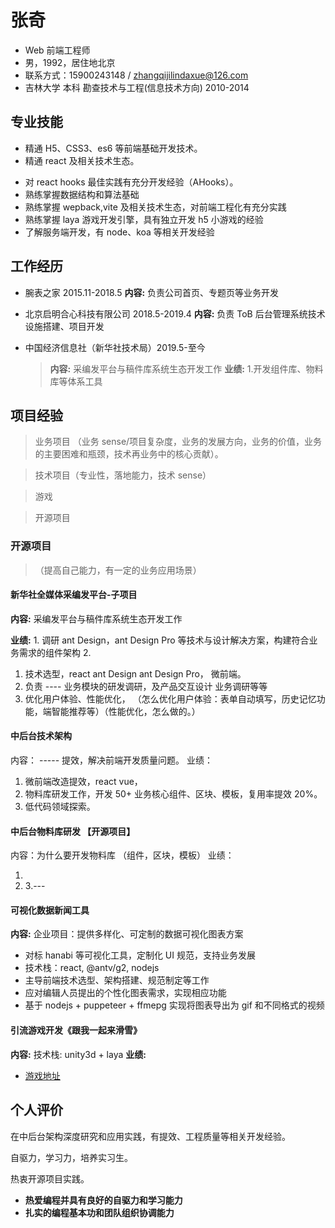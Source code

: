# 张奇

- Web 前端工程师
- 男，1992，居住地北京
- 联系方式：15900243148 / zhangqijilindaxue@126.com
- 吉林大学 本科 勘查技术与工程(信息技术方向) 2010-2014

<!-- > 自我介绍（自我定位中后台技术专家，再企业里主导中后台技术项目研发，负责中后台业务提效工作，有大量的中后台开发经验。++++++++） -->

## 专业技能

- 精通 H5、CSS3、es6 等前端基础开发技术。
- 精通 react 及相关技术生态。
<!-- 基于 Ant Design 生态，主导核心业务物料规划与建设工作。 -->
- 对 react hooks 最佳实践有充分开发经验（AHooks）。
  <!-- - 精通组件库开发体系（Ant Design，Fusion） -->
  <!-- - 精通微前端技术应用实践（icestark，qiankun） -->
- 熟练掌握数据结构和算法基础
- 熟练掌握 wepback,vite 及相关技术生态，对前端工程化有充分实践
- 熟练掌握 laya 游戏开发引擎，具有独立开发 h5 小游戏的经验
- 了解服务端开发，有 node、koa 等相关开发经验
  <!-- 主导业务核心 PC 物料库开发，开发系统化的组件、区块、模板，对中后台技术架构（ICE）有充分实践。 -->
  <!-- + 精通表单协议驱动开发（Formly） -->
  <!-- + 对低代码 low-code 应用实践有一定的研究。  -->

<!-- > 解决的问题，如何使用，应用的价值（质量、效能、性能、稳定性），如何度量价值。 -->

## 工作经历

- 腕表之家 2015.11-2018.5
  **内容:** 负责公司首页、专题页等业务开发

- 北京启明合心科技有限公司 2018.5-2019.4
  **内容:** 负责 ToB 后台管理系统技术设施搭建、项目开发

- 中国经济信息社（新华社技术局）2019.5-至今

  > **内容:** 采编发平台与稿件库系统生态开发工作
  > **业绩:** 1.开发组件库、物料库等体系工具

    <!-- (中后台技术)
    - 新华社全媒体采编发平台 干的多好
    - 中后台技术架构 有什么核心产出
    - 社交化引流
    - 图形可视化开发： 业绩是什么 -->

## 项目经验

> 业务项目 （业务 sense/项目复杂度，业务的发展方向，业务的价值，业务的主要困难和瓶颈，技术再业务中的核心贡献）。

> 技术项目（专业性，落地能力，技术 sense）

> 游戏

> 开源项目

### 开源项目

> （提高自己能力，有一定的业务应用场景）

#### 新华社全媒体采编发平台-子项目

**内容:** 采编发平台与稿件库系统生态开发工作

<!-- 采编发平台与稿件库系统生态开发工作 -->
<!-- 负责稿件库需求开发与质量保障工作，构建组件库以保障业务高效推进。 -->
<!-- 用于全球新华社记者、编辑一体化解决方案，涵盖了新闻采集、编辑、发布等众多流程，涉及用户量庞大，角色众多，且国际化、多语种覆盖广泛，专注为新华社核心内容赋能。 -->

**业绩:** 1. 调研 ant Design，ant Design Pro 等技术与设计解决方案，构建符合业务需求的组件架构 2.

1. 技术选型，react ant Design ant Design Pro， 微前端。
2. 负责 ---- 业务模块的研发调研，及产品交互设计 业务调研等等
3. 优化用户体验、性能优化， （怎么优化用户体验：表单自动填写，历史记忆功能，端智能推荐等）（性能优化，怎么做的。）

#### 中后台技术架构

内容： ----- 提效，解决前端开发质量问题。
业绩：

1. 微前端改造提效，react vue，
2. 物料库研发工作，开发 50+ 业务核心组件、区块、模板，复用率提效 20%。
3. 低代码领域探索。

#### 中后台物料库研发 【开源项目】

内容：为什么要开发物料库 （组件，区块，模板）
业绩：

1.
2. 3.---

#### 可视化数据新闻工具

**内容:** 企业项目：提供多样化、可定制的数据可视化图表方案

- 对标 hanabi 等可视化工具，定制化 UI 规范，支持业务发展
- 技术栈：react, @antv/g2, nodejs
- 主导前端技术选型、架构搭建、规范制定等工作
- 应对编辑人员提出的个性化图表需求，实现相应功能
- 基于 nodejs + puppeteer + ffmepg 实现将图表导出为 gif 和不同格式的视频

#### 引流游戏开发《跟我一起来滑雪》

**内容:** 技术栈: unity3d + laya
**业绩:**

- [游戏地址](https://pd.xinhua-news.cn/winter_olympics_laya/index.html)

## 个人评价

在中后台架构深度研究和应用实践，有提效、工程质量等相关开发经验。

自驱力，学习力，培养实习生。

热衷开源项目实践。

- **热爱编程并具有良好的自驱力和学习能力**
- **扎实的编程基本功和团队组织协调能力**
